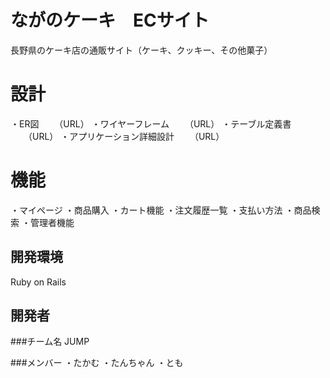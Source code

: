 # ながのケーキ　ECサイト
長野県のケーキ店の通販サイト（ケーキ、クッキー、その他菓子）

# 設計
・ER図
　　（URL）
・ワイヤーフレーム
　　（URL）
・テーブル定義書
　　（URL）
・アプリケーション詳細設計
　　（URL）


# 機能

・マイページ
・商品購入
・カート機能
・注文履歴一覧
・支払い方法
・商品検索
・管理者機能


## 開発環境
Ruby on Rails

## 開発者
###チーム名
JUMP

###メンバー
・たかむ
・たんちゃん
・とも

